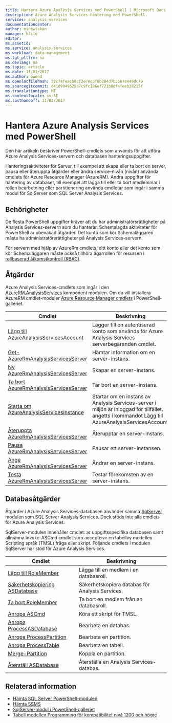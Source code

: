 ```yaml
---
title: Hantera Azure Analysis Services med PowerShell | Microsoft Docs
description: Azure Analysis Services-hantering med PowerShell.
services: analysis-services
documentationcenter: 
author: minewiskan
manager: kfile
editor: 
ms.assetid: 
ms.service: analysis-services
ms.workload: data-management
ms.tgt_pltfrm: na
ms.devlang: na
ms.topic: article
ms.date: 11/01/2017
ms.author: owend
ms.openlocfilehash: 52c74feacb8cf2e7005f6b284d7b55078449dc79
ms.sourcegitcommit: d41d9049625a7c9fc186ef721b8df4feeb28215f
ms.translationtype: MT
ms.contentlocale: sv-SE
ms.lasthandoff: 11/02/2017
---
```

# <a name="manage-azure-analysis-services-with-powershell"></a>Hantera Azure Analysis Services med PowerShell

Den här artikeln beskriver PowerShell-cmdlets som används för att utföra Azure Analysis Services-servern och databasen hanteringsuppgifter. 

Hanteringsaktiviteter för Server, till exempel att skapa eller ta bort en server, pausa eller återuppta åtgärder eller ändra service-nivån (nivån) använda cmdlets för Azure Resource Manager (AzureRM). Andra uppgifter för hantering av databaser, till exempel att lägga till eller ta bort medlemmar i rollen bearbetning eller partitionering använda cmdletar som ingår i samma modul för SqlServer som SQL Server Analysis Services.

## <a name="permissions"></a>Behörigheter
De flesta PowerShell uppgifter kräver att du har administratörsrättigheter på Analysis Services-servern som du hanterar. Schemalagda aktiviteter för PowerShell är obevakad åtgärder. Det konto som kör Schemaläggaren måste ha administratörsrättigheter på Analysis Services-servern. 

För servern med hjälp av AzureRm cmdlets, ditt konto eller det konto som kör Schemaläggaren måste också tillhöra ägarrollen för resursen i [rollbaserad åtkomstkontroll (RBAC)](../active-directory/role-based-access-control-what-is.md). 

## <a name="server-operations"></a>Åtgärder 
Azure Analysis Services-cmdlets som ingår i den [AzureRM.AnalysisServices](https://www.powershellgallery.com/packages/AzureRM.AnalysisServices) komponent modulen. Om du vill installera AzureRM cmdlet-moduler [Azure Resource Manager cmdlets](/powershell/azure/overview) i PowerShell-galleriet.

|Cmdlet|Beskrivning| 
|------------|-----------------| 
|[Lägg till AzureAnalysisServicesAccount](/powershell/module/azurerm.analysisservices/add-azureanalysisservicesaccount)|Lägger till en autentiserad konto som används för Azure Analysis Services serverbegäranden cmdlet.| 
|[Get-AzureRmAnalysisServicesServer](/powershell/module/azurerm.analysisservices/get-azurermanalysisservicesserver)|Hämtar information om en server-instans.|  
|[Ny AzureRmAnalysisServicesServer](/powershell/module/azurerm.analysisservices/new-azurermanalysisservicesserver)|Skapar en server-instans.|   
|[Ta bort AzureRmAnalysisServicesServer](/powershell/module/azurerm.analysisservices/remove-azurermanalysisservicesserver)|Tar bort en server-instans.|  
|[Starta om AzureAnalysisServicesInstance](/powershell/module/azurerm.analysisservices/restart-azureanalysisservicesinstance)|Startar om en instans av Analysis Services-server i miljön är inloggad för tillfället. angetts i kommandot Lägg till AzureAnalysisServicesAccount.|  
|[Återuppta AzureRmAnalysisServicesServer](/powershell/module/azurerm.analysisservices/resume-azurermanalysisservicesserver)|Återupptar en server-instans.|  
|[Pausa AzureRmAnalysisServicesServer](/powershell/module/azurerm.analysisservices/suspend-azurermanalysisservicesserver)|Pausar ett server-instansen.| 
|[Ange AzureRmAnalysisServicesServer](/powershell/module/azurerm.analysisservices/set-azurermanalysisservicesserver)|Ändrar en server-instans.|   
|[Testa AzureRmAnalysisServicesServer](/powershell/module/azurerm.analysisservices/test-azurermanalysisservicesserver)|Testar förekomsten av en server-instans.| 

## <a name="database-operations"></a>Databasåtgärder

Åtgärder i Azure Analysis Services-databasen använder samma [SqlServer](https://www.powershellgallery.com/packages/SqlServer) modulen som SQL Server Analysis Services. Dock stöds inte alla cmdlets för Azure Analysis Services. 

SqlServer-modulen innehåller cmdlet: ar uppgiftsspecifika databasen samt allmänna Invoke-ASCmd cmdlet som accepterar en tabellvy modellen Scripting språk (TMSL) fråga eller skript. Följande cmdlets i modulen SqlServer har stöd för Azure Analysis Services.

  
|Cmdlet|Beskrivning|
|------------|-----------------| 
|[Lägg till RoleMember](https://msdn.microsoft.com/library/hh510167.aspx)|Lägga till en medlem i en databasroll.| 
|[Säkerhetskopiering ASDatabase](https://docs.microsoft.com/sql/analysis-services/powershell/backup-asdatabase-cmdlet)|Säkerhetskopiera databas för Analysis Services.|  
|[Ta bort RoleMember](https://msdn.microsoft.com/library/hh510173.aspx)|Ta bort en medlem från en databasroll.|   
|[Anropa ASCmd](https://msdn.microsoft.com/library/hh479579.aspx)|Köra ett skript för TMSL.|
|[Anropa ProcessASDatabase](https://msdn.microsoft.com/library/mt651773.aspx)|Bearbeta en databas.|  
|[Anropa ProcessPartition](https://msdn.microsoft.com/library/hh510164.aspx)|Bearbeta en partition.| 
|[Anropa ProcessTable](https://msdn.microsoft.com/library/mt651774.aspx)|Bearbeta en tabell.|  
|[Merge-Partition](https://msdn.microsoft.com/library/hh479576.aspx)|Koppla en partition.|  
|[Återställ ASDatabase](https://docs.microsoft.com/sql/analysis-services/powershell/restore-asdatabase-cmdlet)|Återställa en Analysis Services-databas.| 
  

## <a name="related-information"></a>Relaterad information

* [Hämta SQL Server PowerShell-modulen](https://docs.microsoft.com/sql/ssms/download-sql-server-ps-module)   
* [Hämta SSMS](https://docs.microsoft.com/sql/ssms/download-sql-server-management-studio-ssms)   
* [SqlServer-modul i PowerShell-galleriet](https://www.powershellgallery.com/packages/SqlServer)    
* [Tabell modellen Programming för kompatibilitet nivå 1200 och högre](https://msdn.microsoft.com/library/mt712541.aspx)
